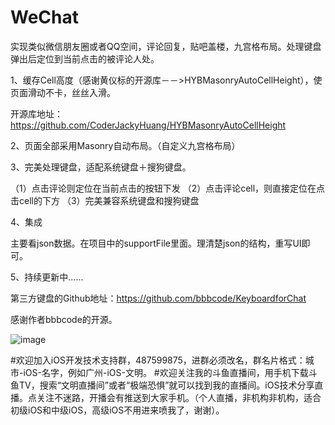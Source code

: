 # WeChat
实现类似微信朋友圈或者QQ空间，评论回复，贴吧盖楼，九宫格布局。处理键盘弹出后定位到当前点击的被评论人处。

1、缓存Cell高度（感谢黄仪标的开源库－－>HYBMasonryAutoCellHeight），使页面滑动不卡，丝丝入滑。

开源库地址：https://github.com/CoderJackyHuang/HYBMasonryAutoCellHeight

2、页面全部采用Masonry自动布局。（自定义九宫格布局）

3、完美处理键盘，适配系统键盘＋搜狗键盘。

（1）点击评论则定位在当前点击的按钮下发
（2）点击评论cell，则直接定位在点击cell的下方
（3）完美兼容系统键盘和搜狗键盘

4、集成

主要看json数据。在项目中的supportFile里面。理清楚json的结构，重写UI即可。

5、持续更新中......

第三方键盘的Github地址：https://github.com/bbbcode/KeyboardforChat

感谢作者bbbcode的开源。

![image](https://github.com/zhengwenming/WeChat/blob/master/WeChat/WeChat.gif)   



#欢迎加入iOS开发技术支持群，487599875，进群必须改名，群名片格式：城市-iOS-名字，例如广州-iOS-文明。
#欢迎关注我的斗鱼直播间，用手机下载斗鱼TV，搜索“文明直播间”或者“极端恐惧”就可以找到我的直播间。iOS技术分享直播。点关注不迷路，开播会有推送到大家手机。（个人直播，非机构非机构，适合初级iOS和中级iOS，高级iOS不用进来喷我了，谢谢）。


